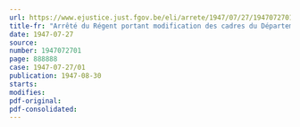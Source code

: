 ```yaml
---
url: https://www.ejustice.just.fgov.be/eli/arrete/1947/07/27/1947072701/justel
title-fr: "Arrêté du Régent portant modification des cadres du Département des Affaires étrangères et du Commerce extérieur par suite de la création du grade de chef-huissier"
date: 1947-07-27
source:
number: 1947072701
page: 888888
case: 1947-07-27/01
publication: 1947-08-30
starts:
modifies:
pdf-original:
pdf-consolidated:
---
```


